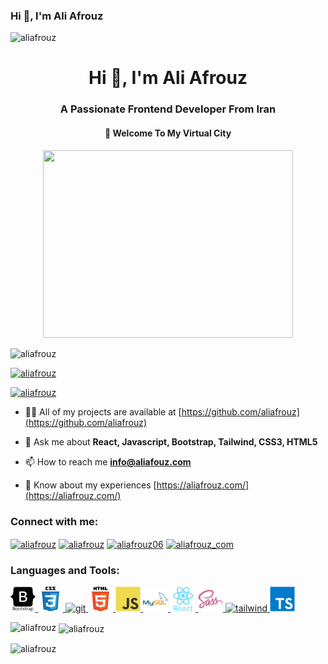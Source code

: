 ### Hi 👋, I'm Ali Afrouz

<p align="left"> <img src="https://komarev.com/ghpvc/?username=pouria-farahani-developer&label=Profile%20views&color=C70039&style=flat" alt="aliafrouz" /> </p>
<h1 align="center">Hi 👋, I'm Ali Afrouz</h1>
<h3 align="center">A Passionate Frontend Developer From Iran</h3>
<h4 align="center"> 🌃 Welcome To My Virtual City</h4>

<p align="center"><img width="400px" height="300px" src="https://user-images.githubusercontent.com/109727844/208532902-bd867df1-88a8-4410-90c4-74d054fd1bc2.gif"/>


<p align="left"> <img src="https://komarev.com/ghpvc/?username=aliafrouz&label=Profile%20views&color=0e75b6&style=flat" alt="aliafrouz" /> </p>

<p align="left"> <a href="https://github.com/ryo-ma/github-profile-trophy"><img src="https://github-profile-trophy.vercel.app/?username=aliafrouz" alt="aliafrouz" /></a> </p>

<p align="left"> <a href="https://twitter.com/aliafrouz" target="blank"><img src="https://img.shields.io/twitter/follow/aliafrouz?logo=twitter&style=for-the-badge" alt="aliafrouz" /></a> </p>

- 👨‍💻 All of my projects are available at [https://github.com/aliafrouz](https://github.com/aliafrouz)

- 💬 Ask me about **React, Javascript, Bootstrap, Tailwind, CSS3, HTML5**

- 📫 How to reach me **info@aliafouz.com**

- 📄 Know about my experiences [https://aliafrouz.com/](https://aliafrouz.com/)

<h3 align="left">Connect with me:</h3>
<p align="left">
<a href="https://twitter.com/aliafrouz" target="blank"><img align="center" src="https://raw.githubusercontent.com/rahuldkjain/github-profile-readme-generator/master/src/images/icons/Social/twitter.svg" alt="aliafrouz" height="30" width="40" /></a>
<a href="https://linkedin.com/in/aliafrouz" target="blank"><img align="center" src="https://raw.githubusercontent.com/rahuldkjain/github-profile-readme-generator/master/src/images/icons/Social/linked-in-alt.svg" alt="aliafrouz" height="30" width="40" /></a>
<a href="https://fb.com/aliafrouz06" target="blank"><img align="center" src="https://raw.githubusercontent.com/rahuldkjain/github-profile-readme-generator/master/src/images/icons/Social/facebook.svg" alt="aliafrouz06" height="30" width="40" /></a>
<a href="https://instagram.com/aliafrouz_com" target="blank"><img align="center" src="https://raw.githubusercontent.com/rahuldkjain/github-profile-readme-generator/master/src/images/icons/Social/instagram.svg" alt="aliafrouz_com" height="30" width="40" /></a>
</p>

<h3 align="left">Languages and Tools:</h3>
<p align="left"> <a href="https://getbootstrap.com" target="_blank" rel="noreferrer"> <img src="https://raw.githubusercontent.com/devicons/devicon/master/icons/bootstrap/bootstrap-plain-wordmark.svg" alt="bootstrap" width="40" height="40"/> </a> <a href="https://www.w3schools.com/css/" target="_blank" rel="noreferrer"> <img src="https://raw.githubusercontent.com/devicons/devicon/master/icons/css3/css3-original-wordmark.svg" alt="css3" width="40" height="40"/> </a> <a href="https://git-scm.com/" target="_blank" rel="noreferrer"> <img src="https://www.vectorlogo.zone/logos/git-scm/git-scm-icon.svg" alt="git" width="40" height="40"/> </a> <a href="https://www.w3.org/html/" target="_blank" rel="noreferrer"> <img src="https://raw.githubusercontent.com/devicons/devicon/master/icons/html5/html5-original-wordmark.svg" alt="html5" width="40" height="40"/> </a> <a href="https://developer.mozilla.org/en-US/docs/Web/JavaScript" target="_blank" rel="noreferrer"> <img src="https://raw.githubusercontent.com/devicons/devicon/master/icons/javascript/javascript-original.svg" alt="javascript" width="40" height="40"/> </a> <a href="https://www.mysql.com/" target="_blank" rel="noreferrer"> <img src="https://raw.githubusercontent.com/devicons/devicon/master/icons/mysql/mysql-original-wordmark.svg" alt="mysql" width="40" height="40"/> </a> <a href="https://reactjs.org/" target="_blank" rel="noreferrer"> <img src="https://raw.githubusercontent.com/devicons/devicon/master/icons/react/react-original-wordmark.svg" alt="react" width="40" height="40"/> </a> <a href="https://sass-lang.com" target="_blank" rel="noreferrer"> <img src="https://raw.githubusercontent.com/devicons/devicon/master/icons/sass/sass-original.svg" alt="sass" width="40" height="40"/> </a> <a href="https://tailwindcss.com/" target="_blank" rel="noreferrer"> <img src="https://www.vectorlogo.zone/logos/tailwindcss/tailwindcss-icon.svg" alt="tailwind" width="40" height="40"/> </a> <a href="https://www.typescriptlang.org/" target="_blank" rel="noreferrer"> <img src="https://raw.githubusercontent.com/devicons/devicon/master/icons/typescript/typescript-original.svg" alt="typescript" width="40" height="40"/> </a> </p>

<p><img align="left" src="https://github-readme-stats.vercel.app/api/top-langs?username=aliafrouz&show_icons=true&locale=en&layout=compact" alt="aliafrouz" /></p>

<p>&nbsp;<img align="center" src="https://github-readme-stats.vercel.app/api?username=aliafrouz&show_icons=true&locale=en" alt="aliafrouz" /></p>

<p><img align="center" src="https://github-readme-streak-stats.herokuapp.com/?user=aliafrouz&" alt="aliafrouz" /></p>

